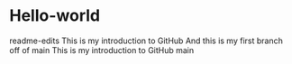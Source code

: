 # Hello-world
readme-edits
This is my introduction to GitHub
And this is my first branch off of main
This is my introduction to GitHub
main
